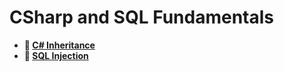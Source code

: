 # CSharp and SQL Fundamentals
* **📖 [C# Inheritance](https://codeworksacademy.com/fs-student-guide/resources/wk10/04-Inheritance)**
* **📖 [SQL Injection](https://codeworksacademy.com/fs-student-guide/resources/wk11/03-SQL-Injection)**
